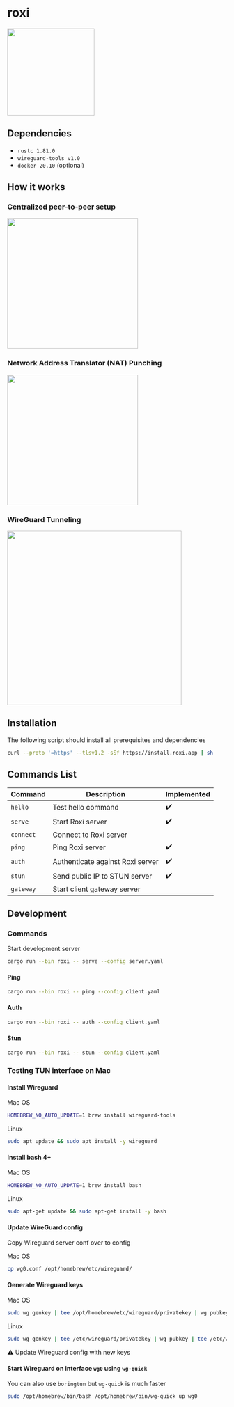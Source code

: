 # roxi

<image src="https://i.imgur.com/ADlVxrr.png" height="200px" />

## Dependencies

- `rustc 1.81.0`
- `wireguard-tools v1.0`
- `docker 20.10` (optional)

## How it works

### Centralized peer-to-peer setup

<image src="https://www.researchgate.net/publication/356245976/figure/fig3/AS:1093585697021954@1637742556713/The-centralized-peer-to-peer-P2P-system-A-peer-E-sends-a-message-to-the-central-server.ppm" height="300px" />

### Network Address Translator (NAT) Punching

<image src="https://www.researchgate.net/publication/228411948/figure/fig6/AS:301985531219968@1449010369011/New-method-of-UDP-multi-hole-punching.png" height="300px" />

### WireGuard Tunneling

<image src="https://www.procustodibus.com/images/blog/wireguard-topologies/site-to-site-complex.svg" height="400px" />

## Installation

The following script should install all prerequisites and dependencies

```sh
curl --proto '=https' --tlsv1.2 -sSf https://install.roxi.app | sh
```

## Commands List

| Command   | Description                         | Implemented |
|-----------|-------------------------------------|-------------|
| `hello`   | Test hello command                  | ✔️           |
| `serve`   | Start Roxi server                   | ✔️           |
| `connect` | Connect to Roxi server              |             |
| `ping`    | Ping Roxi server                    | ✔️           |
| `auth`    | Authenticate against Roxi server    | ✔️           |
| `stun`    | Send public IP to STUN server       | ✔️           |
| `gateway` | Start client gateway server         |             |

## Development

### Commands

Start development server

```sh
cargo run --bin roxi -- serve --config server.yaml
```

#### Ping

```sh
cargo run --bin roxi -- ping --config client.yaml
```

#### Auth

```sh
cargo run --bin roxi -- auth --config client.yaml
```

#### Stun

```sh
cargo run --bin roxi -- stun --config client.yaml
```

### Testing TUN interface on Mac

#### Install Wireguard

Mac OS

```sh
HOMEBREW_NO_AUTO_UPDATE=1 brew install wireguard-tools
```

Linux

```sh
sudo apt update && sudo apt install -y wireguard
```

#### Install bash 4+

Mac OS

```sh
HOMEBREW_NO_AUTO_UPDATE=1 brew install bash
```

Linux

```sh
sudo apt-get update && sudo apt-get install -y bash
```

#### Update WireGuard config

Copy Wireguard server conf over to config

Mac OS

```sh
cp wg0.conf /opt/homebrew/etc/wireguard/
```

#### Generate Wireguard keys

Mac OS

```sh
sudo wg genkey | tee /opt/homebrew/etc/wireguard/privatekey | wg pubkey | tee /opt/homebrew/etc/wireguard/publickey
```

Linux

```sh
sudo wg genkey | tee /etc/wireguard/privatekey | wg pubkey | tee /etc/wireguard/publickey
```

⚠️  Update Wireguard config with new keys

#### Start Wireguard on interface `wg0` using `wg-quick`

You can also use `boringtun` but `wg-quick` is much faster

```sh
sudo /opt/homebrew/bin/bash /opt/homebrew/bin/wg-quick up wg0
```
